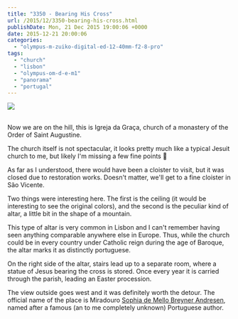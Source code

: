 ```yaml
---
title: "3350 - Bearing His Cross"
url: /2015/12/3350-bearing-his-cross.html
publishDate: Mon, 21 Dec 2015 19:00:06 +0000
date: 2015-12-21 20:00:06
categories: 
  - "olympus-m-zuiko-digital-ed-12-40mm-f2-8-pro"
tags: 
  - "church"
  - "lisbon"
  - "olympus-om-d-e-m1"
  - "panorama"
  - "portugal"
---
```

<div class="container">
<div class="center"><a target="_blank" href="https://d25zfm9zpd7gm5.cloudfront.net/1200x1200/2015/20150903_130403_lr.jpg"><img class="webfeedsFeaturedVisual" src="https://d25zfm9zpd7gm5.cloudfront.net/0600x0600/2015/20150903_130403_lr.jpg" /></a></div>
</div>
<br />

Now we are on the hill, this is Igreja da Graça, church of a monastery of the Order of Saint Augustine.

<a target="_blank" href="https://d25zfm9zpd7gm5.cloudfront.net/1200x1200/2015/20150903_130036_lr.jpg"><img style="margin: 0pt 0px 0pt 10px; float: right;" src="https://d25zfm9zpd7gm5.cloudfront.net/0150x0150/2015/20150903_130036_lr.jpg" alt="" border="0" /></a>The church itself is not spectacular, it looks pretty much like a typical Jesuit church to me, but likely I'm missing a few fine points 🙂

<a target="_blank" href="https://d25zfm9zpd7gm5.cloudfront.net/1200x1200/2015/20150903_130050_lr.jpg"><img style="margin: 0pt 10px 0pt 0px; float: left;" src="https://d25zfm9zpd7gm5.cloudfront.net/0150x0150/2015/20150903_130050_lr.jpg" alt="" border="0" /></a> As far as I understood, there would have been a cloister to visit, but it was closed due to restoration works. Doesn't matter, we'll get to a fine cloister in São Vicente.

Two things were interesting here. The first is the ceiling (it would be interesting to see the original colors), and the second is the peculiar kind of altar, a little bit in the shape of a mountain.

<a target="_blank" href="https://d25zfm9zpd7gm5.cloudfront.net/1200x1200/2015/20150903_130229_lr.jpg"><img style="margin: 0pt 0px 0pt 10px; float: right;" src="https://d25zfm9zpd7gm5.cloudfront.net/0150x0150/2015/20150903_130229_lr.jpg" alt="" border="0" /></a> This type of altar is very common in Lisbon and I can't remember having seen anything comparable anywhere else in Europe. Thus, while the church could be in every country under Catholic reign during the age of Baroque, the altar marks it as distinctly portuguese.

<a target="_blank" href="https://d25zfm9zpd7gm5.cloudfront.net/1200x1200/2015/20150903_125619-Pano_lr.jpg"><img style="margin: 0pt 10px 0pt 0px; float: left;" src="https://d25zfm9zpd7gm5.cloudfront.net/0150x0150/2015/20150903_125619-Pano_lr.jpg" alt="" border="0" /></a> On the right side of the altar, stairs lead up to a separate room, where a statue of Jesus bearing the cross is stored. Once every year it is carried through the parish, leading an Easter procession.

The view outside goes west and it was definitely worth the detour. The official name of the place is Miradouro <a href="https://en.wikipedia.org/wiki/Sophia_de_Mello_Breyner_Andresen" target="_blank">Sophia de Mello Breyner Andresen</a>, named after a famous (an to me completely unknown) Portuguese author.

